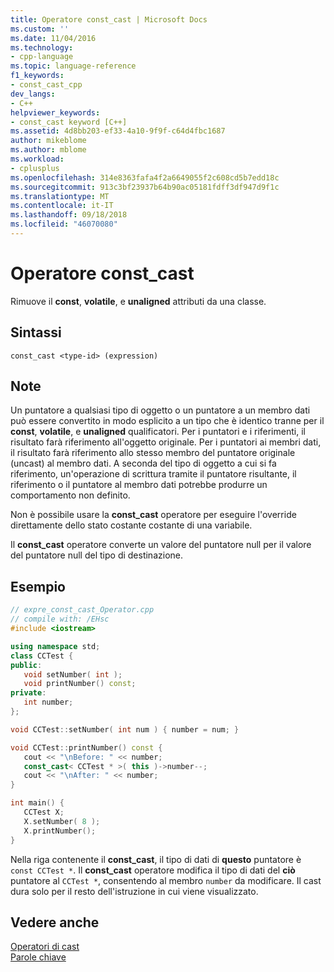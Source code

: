 ```yaml
---
title: Operatore const_cast | Microsoft Docs
ms.custom: ''
ms.date: 11/04/2016
ms.technology:
- cpp-language
ms.topic: language-reference
f1_keywords:
- const_cast_cpp
dev_langs:
- C++
helpviewer_keywords:
- const_cast keyword [C++]
ms.assetid: 4d8bb203-ef33-4a10-9f9f-c64d4fbc1687
author: mikeblome
ms.author: mblome
ms.workload:
- cplusplus
ms.openlocfilehash: 314e8363fafa4f2a6649055f2c608cd5b7edd18c
ms.sourcegitcommit: 913c3bf23937b64b90ac05181fdff3df947d9f1c
ms.translationtype: MT
ms.contentlocale: it-IT
ms.lasthandoff: 09/18/2018
ms.locfileid: "46070080"
---
```

# <a name="constcast-operator"></a>Operatore const_cast

Rimuove il **const**, **volatile**, e **unaligned** attributi da una classe.

## <a name="syntax"></a>Sintassi

```
const_cast <type-id> (expression)
```

## <a name="remarks"></a>Note

Un puntatore a qualsiasi tipo di oggetto o un puntatore a un membro dati può essere convertito in modo esplicito a un tipo che è identico tranne per il **const**, **volatile**, e **unaligned** qualificatori. Per i puntatori e i riferimenti, il risultato farà riferimento all'oggetto originale. Per i puntatori ai membri dati, il risultato farà riferimento allo stesso membro del puntatore originale (uncast) al membro dati. A seconda del tipo di oggetto a cui si fa riferimento, un'operazione di scrittura tramite il puntatore risultante, il riferimento o il puntatore al membro dati potrebbe produrre un comportamento non definito.

Non è possibile usare la **const_cast** operatore per eseguire l'override direttamente dello stato costante costante di una variabile.

Il **const_cast** operatore converte un valore del puntatore null per il valore del puntatore null del tipo di destinazione.

## <a name="example"></a>Esempio

```cpp
// expre_const_cast_Operator.cpp
// compile with: /EHsc
#include <iostream>

using namespace std;
class CCTest {
public:
   void setNumber( int );
   void printNumber() const;
private:
   int number;
};

void CCTest::setNumber( int num ) { number = num; }

void CCTest::printNumber() const {
   cout << "\nBefore: " << number;
   const_cast< CCTest * >( this )->number--;
   cout << "\nAfter: " << number;
}

int main() {
   CCTest X;
   X.setNumber( 8 );
   X.printNumber();
}
```

Nella riga contenente il **const_cast**, il tipo di dati di **questo** puntatore è `const CCTest *`. Il **const_cast** operatore modifica il tipo di dati del **ciò** puntatore al `CCTest *`, consentendo al membro `number` da modificare. Il cast dura solo per il resto dell'istruzione in cui viene visualizzato.

## <a name="see-also"></a>Vedere anche

[Operatori di cast](../cpp/casting-operators.md)<br/>
[Parole chiave](../cpp/keywords-cpp.md)